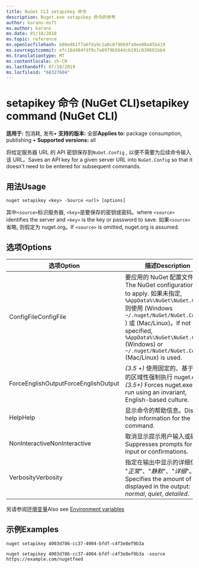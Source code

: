 ```yaml
---
title: NuGet CLI setapikey 命令
description: Nuget.exe setapikey 命令的参考
author: karann-msft
ms.author: karann
ms.date: 01/18/2018
ms.topic: reference
ms.openlocfilehash: b00e8b1f7a6fda9c1a0c079069fa8ee08a45b419
ms.sourcegitcommit: efc18d484fdf0c7a8979b564dcb191c030601bb4
ms.translationtype: MT
ms.contentlocale: zh-CN
ms.lasthandoff: 07/18/2019
ms.locfileid: "68327604"
---
```

# <a name="setapikey-command-nuget-cli"></a><span data-ttu-id="d860d-103">setapikey 命令 (NuGet CLI)</span><span class="sxs-lookup"><span data-stu-id="d860d-103">setapikey command (NuGet CLI)</span></span>

<span data-ttu-id="d860d-104">**适用于:** 包消耗, 发布&bullet; **支持的版本:** 全部</span><span class="sxs-lookup"><span data-stu-id="d860d-104">**Applies to:** package consumption, publishing &bullet; **Supported versions:** all</span></span>

<span data-ttu-id="d860d-105">将给定服务器 URL 的 API 密钥保存到`NuGet.Config` , 以便不需要为后续命令输入该 URL。</span><span class="sxs-lookup"><span data-stu-id="d860d-105">Saves an API key for a given server URL into `NuGet.Config` so that it doesn't need to be entered for subsequent commands.</span></span>

## <a name="usage"></a><span data-ttu-id="d860d-106">用法</span><span class="sxs-lookup"><span data-stu-id="d860d-106">Usage</span></span>

```cli
nuget setapikey <key> -Source <url> [options]
```

<span data-ttu-id="d860d-107">其中`<source>`标识服务器, `<key>`是要保存的密钥或密码。</span><span class="sxs-lookup"><span data-stu-id="d860d-107">where `<source>` identifies the server and `<key>` is the key or password to save.</span></span> <span data-ttu-id="d860d-108">如果`<source>`省略, 则假定为 nuget.org。</span><span class="sxs-lookup"><span data-stu-id="d860d-108">If `<source>` is omitted, nuget.org is assumed.</span></span>

## <a name="options"></a><span data-ttu-id="d860d-109">选项</span><span class="sxs-lookup"><span data-stu-id="d860d-109">Options</span></span>

| <span data-ttu-id="d860d-110">选项</span><span class="sxs-lookup"><span data-stu-id="d860d-110">Option</span></span> | <span data-ttu-id="d860d-111">描述</span><span class="sxs-lookup"><span data-stu-id="d860d-111">Description</span></span> |
| --- | --- |
| <span data-ttu-id="d860d-112">ConfigFile</span><span class="sxs-lookup"><span data-stu-id="d860d-112">ConfigFile</span></span> | <span data-ttu-id="d860d-113">要应用的 NuGet 配置文件。</span><span class="sxs-lookup"><span data-stu-id="d860d-113">The NuGet configuration file to apply.</span></span> <span data-ttu-id="d860d-114">如果未指定, `%AppData%\NuGet\NuGet.Config`则使用 (Windows `~/.nuget/NuGet/NuGet.Config` ) 或 (Mac/Linux)。</span><span class="sxs-lookup"><span data-stu-id="d860d-114">If not specified, `%AppData%\NuGet\NuGet.Config` (Windows) or `~/.nuget/NuGet/NuGet.Config` (Mac/Linux) is used.</span></span>|
| <span data-ttu-id="d860d-115">ForceEnglishOutput</span><span class="sxs-lookup"><span data-stu-id="d860d-115">ForceEnglishOutput</span></span> | <span data-ttu-id="d860d-116">*(3.5 +)* 使用固定的、基于英语的区域性强制执行 nuget.exe。</span><span class="sxs-lookup"><span data-stu-id="d860d-116">*(3.5+)* Forces nuget.exe to run using an invariant, English-based culture.</span></span> |
| <span data-ttu-id="d860d-117">Help</span><span class="sxs-lookup"><span data-stu-id="d860d-117">Help</span></span> | <span data-ttu-id="d860d-118">显示命令的帮助信息。</span><span class="sxs-lookup"><span data-stu-id="d860d-118">Displays help information for the command.</span></span> |
| <span data-ttu-id="d860d-119">NonInteractive</span><span class="sxs-lookup"><span data-stu-id="d860d-119">NonInteractive</span></span> | <span data-ttu-id="d860d-120">取消显示提示用户输入或确认。</span><span class="sxs-lookup"><span data-stu-id="d860d-120">Suppresses prompts for user input or confirmations.</span></span> |
| <span data-ttu-id="d860d-121">Verbosity</span><span class="sxs-lookup"><span data-stu-id="d860d-121">Verbosity</span></span> | <span data-ttu-id="d860d-122">指定在输出中显示的详细信息量: "*正常*"、"*静默*"、"*详细*"。</span><span class="sxs-lookup"><span data-stu-id="d860d-122">Specifies the amount of detail displayed in the output: *normal*, *quiet*, *detailed*.</span></span> |

<span data-ttu-id="d860d-123">另请参阅[环境变量](cli-ref-environment-variables.md)</span><span class="sxs-lookup"><span data-stu-id="d860d-123">Also see [Environment variables](cli-ref-environment-variables.md)</span></span>

## <a name="examples"></a><span data-ttu-id="d860d-124">示例</span><span class="sxs-lookup"><span data-stu-id="d860d-124">Examples</span></span>

```cli
nuget setapikey 4003d786-cc37-4004-bfdf-c4f3e8ef9b3a

nuget setapikey 4003d786-cc37-4004-bfdf-c4f3e8ef9b3a -source https://example.com/nugetfeed
```
